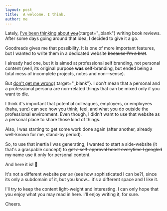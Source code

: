 ```yaml
---
layout: post
title:  A welcome. I think.
author: me
---
```


Lately, [I've been thinking about ~~you~~](https://www.youtube.com/watch?v=dGw3w_njQ4g){:target="_blank"} writing book reviews.
After some days going around that idea, I decided to give it a go.

Goodreads gives me that possibility. It is one of more important features, but I wanted to write them in a dedicated website ~~because I'm a brat~~.

I already had one, but it is aimed at professional self branding, not personal content (well, its original purpose **was** self-branding, but ended being a total mess of incomplete projects, notes and non—sense).

But [don't get me wrong](https://www.youtube.com/watch?v=4ZxZbWmWaG4){:target="_blank"}. I don't mean that a personal and a professional persona are non-related things that can be mixed only if you want to die.

I think it's important that potential colleagues, employers, or employees (haha, sure) can see how you think, feel, and what you do outside the professional environment. Even though, I didn't want to use that website as a personal place to share those kind of things.

Also, I was starting to get some work done again (after another, already well-known for me, stand-by period).

So, to use that inertia I was generating, I wanted to start a side-website (it that's a graspable concept) to ~~get a self-approval boost everytime I googled my name~~ use it only for personal content.

And here it is! :tada: 

It's not a different website *per se* (see how sophisticated I can be?), since its only a subdomain of it, but you know... it's a different space and I like it.

I'll try to keep the content light-weight and interesting. I can only hope that you enjoy what you may read in here. I'll enjoy writing it, for sure.

Cheers.